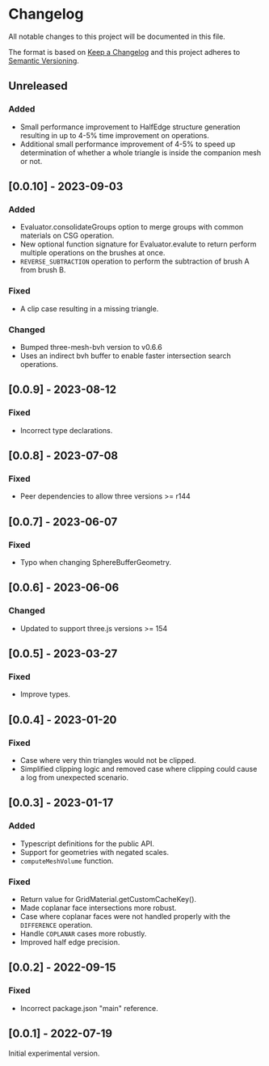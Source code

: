 # Changelog
All notable changes to this project will be documented in this file.

The format is based on [Keep a Changelog](http://keepachangelog.com/en/1.0.0/)
and this project adheres to [Semantic Versioning](http://semver.org/spec/v2.0.0.html).

## Unreleased
### Added
- Small performance improvement to HalfEdge structure generation resulting in up to 4-5% time improvement on operations.
- Additional small performance improvement of 4-5% to speed up determination of whether a whole triangle is inside the companion mesh or not.

## [0.0.10] - 2023-09-03
### Added
- Evaluator.consolidateGroups option to merge groups with common materials on CSG operation.
- New optional function signature for Evaluator.evalute to return perform multiple operations on the brushes at once.
- `REVERSE_SUBTRACTION` operation to perform the subtraction of brush A from brush B.

### Fixed
- A clip case resulting in a missing triangle.

### Changed
- Bumped three-mesh-bvh version to v0.6.6
- Uses an indirect bvh buffer to enable faster intersection search operations.

## [0.0.9] - 2023-08-12
### Fixed
- Incorrect type declarations.

## [0.0.8] - 2023-07-08
### Fixed
- Peer dependencies to allow three versions >= r144

## [0.0.7] - 2023-06-07
### Fixed
- Typo when changing SphereBufferGeometry.

## [0.0.6] - 2023-06-06
### Changed
- Updated to support three.js versions >= 154

## [0.0.5] - 2023-03-27
### Fixed
- Improve types.

## [0.0.4] - 2023-01-20
### Fixed
- Case where very thin triangles would not be clipped.
- Simplified clipping logic and removed case where clipping could cause a log from unexpected scenario.

## [0.0.3] - 2023-01-17
### Added
- Typescript definitions for the public API.
- Support for geometries with negated scales.
- `computeMeshVolume` function.

### Fixed
- Return value for GridMaterial.getCustomCacheKey().
- Made coplanar face intersections more robust.
- Case where coplanar faces were not handled properly with the `DIFFERENCE` operation.
- Handle `COPLANAR` cases more robustly.
- Improved half edge precision.

## [0.0.2] - 2022-09-15
### Fixed
- Incorrect package.json "main" reference.

## [0.0.1] - 2022-07-19

Initial experimental version.
